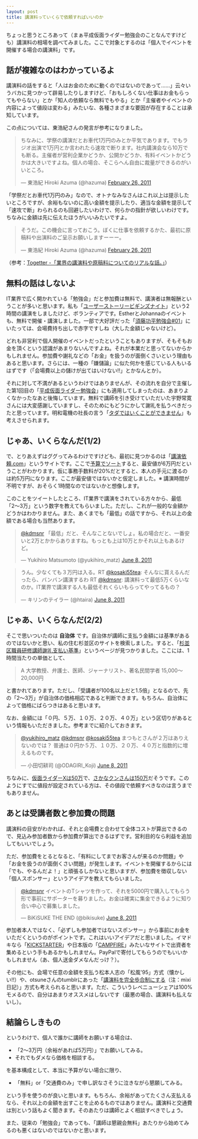 ```yaml
---
layout: post
title: 講演料っていくらで依頼すればいいのか
---
```


ちょっと思うところあって（まぁ平成仮面ライダー勉強会のことなんですけども）講演料の相場を調べてみました。ここで対象とするのは「個人でイベントを開催する場合の講演料」です。

## 話が複雑なのはわかっているよ

講演料の話をすると「人はお金のために動くのではないのであって……」云々いうバカに見つかって辟易したりしますけど、「おもしろくない仕事はお金もらってもやらない」とか「知人の依頼なら無料でもやる」とか「主催者やイベントの内容によって値段は変わる」みたいな、各種さまざまな要因が存在することは承知しています。

この点については、東浩紀さんの発言が参考になりました。

<blockquote class="twitter-tweet"><p lang="ja" dir="ltr">ちなみに、学祭の講演だとお車代1万円のみとか平気であります。でもラジオ出演で1万円とか言われたら速攻で断ります。社内講演会なら10万でも断る。主催者が営利企業かどうか、公開かどうか、有料イベントかどうかは大きいですよね。個人の場合、そこらへん自由に裁量ができるのがいいところ。</p>&mdash; 東浩紀 Hiroki Azuma (@hazuma) <a href="https://twitter.com/hazuma/status/41362609072635904?ref_src=twsrc%5Etfw">February 26, 2011</a></blockquote> <script async src="https://platform.twitter.com/widgets.js" charset="utf-8"></script>

「学祭だとお車代1万円のみ」なので、オトナなみなさんはこれ以上は提示したいところですが、余裕もないのに高い金額を提示したり、適当な金額を提示して「速攻で断」わられるのも回避したいわけで、何らかの指針が欲しいわけです。ちなみに金額は先に伝えたほうがいいみたいですよ。

<blockquote class="twitter-tweet"><p lang="ja" dir="ltr">そうだ。この機会に言っておこう。ぼくに仕事を依頼するかた、最初に原稿料や出演料のご呈示お願いしますーーー。</p>&mdash; 東浩紀 Hiroki Azuma (@hazuma) <a href="https://twitter.com/hazuma/status/41366114529312768?ref_src=twsrc%5Etfw">February 26, 2011</a></blockquote> <script async src="https://platform.twitter.com/widgets.js" charset="utf-8"></script>

（参考：[Togetter -「業界の講演料や原稿料についてのリアルな話。」](http://togetter.com/li/105716)）

## 無料の話はしないよ

IT業界で広く開かれている「勉強会」だと参加費は無料で、講演者は無報酬ということが多いと思います。私も「[ユーザーストーリービギンズナイト](http://channel9.msdn.com/blogs/tomohn/suc3rum11)」という2時間の講演をしましたけど、ボランティアです。EstherとJohannaのイベントも、無料で開催・講演しました。一部で大好評だった「[須藤功平勉強会#01](http://twtvite.com/ktoucon)」にいたっては、会場費持ち出しで赤字ですしね（大した金額じゃないけど）。

どれも非営利で個人開催のイベントだったということもありますが、そもそもお金を頂くという認識があまりないんですよね。それが本業だと思ってないからかもしれません。参加費や謝礼などの「お金」を扱うのが面倒くさいという理由もあると思います。さらには、一種の「嫌儲論」に似た何かを感じている人もいるはずです（「会場費以上の儲けが出てはいけない!!」とかなんとか）。

それに対して不満があるというわけではありませんが、その流れを自分で主催した第1回目の「[平成仮面ライダー勉強会](https://sites.google.com/site/kamenriderbenkyoukai/krb1st)」にも適用してしまったのは、あまりよくなかったなあと後悔しています。無料で講師を引き受けていただいた宇野常寛さんには大変感謝していますし、そのためにもどうにかして謝礼を払うべきだったと思っています。明和電機の社長の言う「[タダではいくことができません](https://www.maywadenki.com/blog/2011/05/31/post-d660/)」も考えさせられます。

## じゃあ、いくらなんだ(1/2)

で、とりあえずはググってみるわけですけども、最初に見つかるのは「[講演依頼.com](http://www.kouenirai.com/)」というサイトです。ここで[予算でソート](http://www.kouenirai.com/search/search.php?mode=price&order=price_asc)すると、最安値が6万円だということがわかります。仮に事務手数料が20%だとすると、本人の手元に渡るのは約5万円になります。ここが最安値ではないかと仮定しました。※ 講演時間が不明ですが、おそらく1時間なのではないかと想像します。

このことをツイートしたところ、IT業界で講演をされている方々から、最低「2〜3万」という数字を教えてもらいました。ただし、これが一般的な金額かどうかはわかりません。また、あくまでも「最低」の話ですから、それ以上の金額である場合も当然あります。

<blockquote class="twitter-tweet"><p lang="ja" dir="ltr"><a href="https://twitter.com/kdmsnr?ref_src=twsrc%5Etfw">@kdmsnr</a> 「最低」だと、そんなことないでしょ。私の場合だと、一番安いと2万とかからありますね。もっとも上は10万とかそれ以上もあるけど。</p>&mdash; Yukihiro Matsumoto (@yukihiro_matz) <a href="https://twitter.com/yukihiro_matz/status/78356404414595072?ref_src=twsrc%5Etfw">June 8, 2011</a></blockquote> <script async src="https://platform.twitter.com/widgets.js" charset="utf-8"></script>

<blockquote class="twitter-tweet"><p lang="ja" dir="ltr">うん。少なくても３万円は入る。RT <a href="https://twitter.com/kosaki55tea?ref_src=twsrc%5Etfw">@kosaki55tea</a>: そんなに貰えるんだったら、バンバン講演するわ RT <a href="https://twitter.com/kdmsnr?ref_src=twsrc%5Etfw">@kdmsnr</a>: 講演料って最低5万くらいなのか。IT業界で講演する人も最低それくらいもらってやってるもの？</p>&mdash; キリンのテイラー (@htaira) <a href="https://twitter.com/htaira/status/78366142992883712?ref_src=twsrc%5Etfw">June 8, 2011</a></blockquote> <script async src="https://platform.twitter.com/widgets.js" charset="utf-8"></script>

## じゃあ、いくらなんだ(2/2)

そこで思いついたのは **自治体** です。自治体が講師に支払う金額には基準があるのではないかと思い、私の住む杉並区のサイトを検索しました。すると、「[杉並区職員研修講師謝礼支払い基準](http://www2.city.suginami.tokyo.jp/library27/40190954047400000000/42090949492600000000/42090949492600000000.html)」というページが見つかりました。ここには、1時間当たりの単価として、

> A 大学教授、弁護士、医師、ジャーナリスト、著名民間学者 15,000～20,000円

と書かれてあります。ただし、「受講者が100名以上だと1.5倍」となるので、先の「2〜3万」が自治体の価格相応であると判断できます。もちろん、自治体によって価格にばらつきはあると思います。

なお、金額には「０円、５万、１０万、２０万、４０万」という区切りがあるという情報もいただきました。参考までに紹介しておきます。

<blockquote class="twitter-tweet"><p lang="ja" dir="ltr"><a href="https://twitter.com/yukihiro_matz?ref_src=twsrc%5Etfw">@yukihiro_matz</a> <a href="https://twitter.com/kdmsnr?ref_src=twsrc%5Etfw">@kdmsnr</a> <a href="https://twitter.com/kosaki55tea?ref_src=twsrc%5Etfw">@kosaki55tea</a> まつもとさんが２万はありえないのでは？ 普通は０円か５万、１０万、２０万、４０万と指数的に増えるものです。</p>&mdash; 小田切耕司 (@ODAGIRI_Koji) <a href="https://twitter.com/ODAGIRI_Koji/status/78385937964478464?ref_src=twsrc%5Etfw">June 8, 2011</a></blockquote> <script async src="https://platform.twitter.com/widgets.js" charset="utf-8"></script>

ちなみに、[仮面ライダーXは50万](http://www.kouenirai.com/search/detail-200601-2144.html)で、[さかなクンさんは150万](http://twitter.com/hazuma/status/41360422296760320)だそうです。このようにすでに値段が設定されている方は、その値段で依頼すべきなのは言うまでもありません。

## あとは受講者数と参加費の問題

講演料の目安がわかれば、それと会場費と合わせて全体コストが算出できるので、見込み参加者数から参加費が算出できるはずです。営利目的なら利益を追加してもいいでしょう。

ただ、参加費をとるとなると、「有料にしてまでお客さんが来るのか問題」や「お金を扱うのが面倒くさい問題」が発生します。イベントを開催するからには「でも、やるんだよ！」と頑張るしかないと思いますが、参加費を徴収しない「個人スポンサー」というアイデアを教えてもらいました。

<blockquote class="twitter-tweet"><p lang="ja" dir="ltr"><a href="https://twitter.com/kdmsnr?ref_src=twsrc%5Etfw">@kdmsnr</a> イベントのTシャツを作って、それを5000円で購入してもらう形で事前にサポーターを募りました。お金は確実に集金できるように知り合い中心で募集しました。</p>&mdash; BiKiSUKE THE END (@bikisuke) <a href="https://twitter.com/bikisuke/status/78316219157053440?ref_src=twsrc%5Etfw">June 8, 2011</a></blockquote> <script async src="https://platform.twitter.com/widgets.js" charset="utf-8"></script>

参加者本人ではなく、「必ずしも参加者ではないスポンサー」から事前にお金をいただくというのがポイントです。これはいいアイデアだと思いました。イマドキなら「[KICKSTARTER](http://www.kickstarter.com/)」や日本版の「[CAMPFIRE](http://camp-fire.jp/)」みたいなサイトで出資者を集めるという手もあるかもしれません。PayPalで寄付してもらうのでもいいかもしれません（あ、個人送金ダメなんだっけ？）。

その他にも、会場で任意の金額を支払う松本人志の「松風'95」方式（懐かしい!!）や、otsuneさんのtumblrにあった「[講演料を完全歩合制にする](http://mixi.jp/view_diary.pl?id=502124132&owner_id=163387)（注：mixi日記）」方式も考えられると思います。ただ、こういうレベニューシェアは100%モメるので、自分はあまりオススメはしないです（最悪の場合、講演料も払えないし）。

## 結論らしきもの

というわけで、個人で誰かに講師をお願いする場合は、

* 「2〜3万円（余裕があれば5万円）」でお願いしてみる。
* それでもダメなら価格を相談する。

を基本構成として、本当に予算がない場合に限り、

* 「無料」or「交通費のみ」で申し訳なさそうに泣きながら懇願してみる。

という手を使うのが良いと思います。もちろん、余裕があってたくさん支払えるなら、それ以上の金額を出すことを止めるものではありません。講演料と交通費は別という話もよく聞きます。そのあたりは講師とよく相談すべきでしょう。

また、従来の「勉強会」であっても、「講師は懇親会無料」あたりから始めてみるのも悪くはないのではないかと思います。

